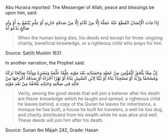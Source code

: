 Abu Huraira reported: The Messenger of Allah, peace and blessings be upon him, said:

إِذَا مَاتَ الْإِنْسَانُ انْقَطَعَ عَنْهُ عَمَلُهُ إِلَّا مِنْ ثَلَاثَةٍ إِلَّا مِنْ صَدَقَةٍ جَارِيَةٍ أَوْ عِلْمٍ يُنْتَفَعُ بِهِ أَوْ وَلَدٍ صَالِحٍ يَدْعُو لَهُ

> When the human being dies, his deeds end except for three: ongoing charity, beneficial knowledge, or a righteous child who prays for him.

Source: Ṣaḥīḥ Muslim 1631

In another narration, the Prophet said:

إِنَّ مِمَّا يَلْحَقُ الْمُؤْمِنَ مِنْ عَمَلِهِ وَحَسَنَاتِهِ بَعْدَ مَوْتِهِ عِلْمًا عَلَّمَهُ وَنَشَرَهُ وَوَلَدًا صَالِحًا تَرَكَهُ وَمُصْحَفًا وَرَّثَهُ أَوْ مَسْجِدًا بَنَاهُ أَوْ بَيْتًا لِابْنِ السَّبِيلِ بَنَاهُ أَوْ نَهْرًا أَجْرَاهُ أَوْ صَدَقَةً أَخْرَجَهَا مِنْ مَالِهِ فِي صِحَّتِهِ وَحَيَاتِهِ يَلْحَقُهُ مِنْ بَعْدِ مَوْتِهِ

> Verily, among the good deeds that will join a believer after his death are these: knowledge which he taught and spread, a righteous child he leaves behind, a copy of the Quran he leaves for inheritance, a mosque he has built, a house he built for travelers, a well he has dug, and charity distributed from his wealth while he was alive and well. These deeds will join him after his death.

Source: Sunan Ibn Mājah 242, Grade: Hasan
